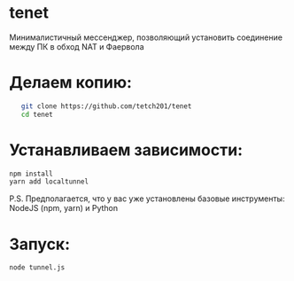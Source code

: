 # tenet
Минималистичный мессенджер, позволяющий установить соединение между ПК в обход NAT и Фаервола  

# Делаем копию:
```bash
   git clone https://github.com/tetch201/tenet
   cd tenet
```
# Устанавливаем зависимости:
```bash
npm install
yarn add localtunnel
```
P.S. Предполагается, что у вас уже установлены базовые инструменты: NodeJS (npm, yarn) и Python

# Запуск:
```bash
node tunnel.js
```
